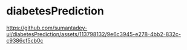 # diabetesPrediction

https://github.com/sumantadey-ui/diabetesPrediction/assets/113798132/9e6c3945-e278-4bb2-832c-c9386cf5cb0c
